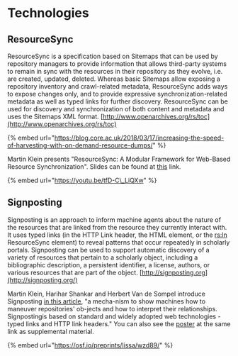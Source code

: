 # Technologies

## ResourceSync

ResourceSync is a specification based on Sitemaps that can be used by repository managers to provide information that allows third-party systems to remain in sync with the resources in their repository as they evolve, i.e. are created, updated, deleted. Whereas basic Sitemaps allow exposing a repository inventory and crawl-related metadata, ResourceSync adds ways to expose changes only, and to provide expressive synchronization-related metadata as well as typed links for further discovery. ResourceSync can be used for discovery and synchronization of both content and metadata and uses the Sitemaps XML format. [http://www.openarchives.org/rs/toc](http://www.openarchives.org/rs/toc)

{% embed url="https://blog.core.ac.uk/2018/03/17/increasing-the-speed-of-harvesting-with-on-demand-resource-dumps/" %}

Martin Klein presents "ResourceSync: A Modular Framework for Web-Based Resource Synchronization". Slides can be found at [this](http://doi.org/10.5281/zenodo.1433806) link. 

{% embed url="https://youtu.be/tfD-C\_LiQXw" %}

## Signposting

Signposting is an approach to inform machine agents about the nature of the resources that are linked from the resource they currently interact with. It uses typed links \(in the HTTP Link header, the HTML element, or the [rs:ln](rs:ln) ResourceSync element\) to reveal patterns that occur repeatedly in scholarly portals. Signposting can be used to support automatic discovery of a variety of resources that pertain to a scholarly object, including a bibliographic description, a persistent identifier, a license, authors, or various resources that are part of the object. [http://signposting.org](http://signposting.org/)

Martin Klein, Harihar Shankar and Herbert Van de Sompel introduce Signposting [in this article](https://osf.io/preprints/lissa/wzd89/), "a mecha-nism to show machines how to maneuver repositories' ob-jects and how to interpret their relationships. Signpostingis based on standard and widely adopted web technologies -typed links and HTTP link headers." You can also see the [poster](https://osf.io/68uxm/) at the same link as supplemental material. 

{% embed url="https://osf.io/preprints/lissa/wzd89/" %}

